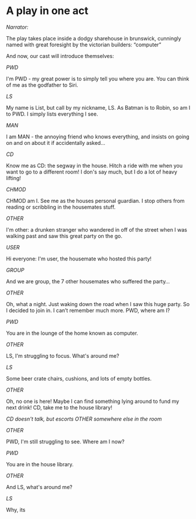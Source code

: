 # A play in one act

*Narrator:*  

The play takes place inside a dodgy sharehouse in brunswick, cunningly named with great foresight by the 
victorian builders: “computer”

And now, our cast will introduce themselves:

*PWD*

I'm PWD - my great power is to simply tell you where you are. You can think of me as the godfather to Siri.

*LS*

My name is List, but call by my nickname, LS. As Batman is to Robin, so am I to PWD. I simply lists everything I see.

*MAN*

I am MAN - the annoying friend who knows everything, and insists on going on and on about it if accidentally asked…

*CD*

Know me as CD: the segway in the house. Hitch a ride with me when you want to go to a different room! I don's say 
much, but I do a lot of heavy lifting!

*CHMOD*

CHMOD am I. See me as the houses personal guardian. I stop others from reading or scribbling in the housemates stuff.

*OTHER*

I'm other: a drunken stranger who wandered in off of the street when I was walking past and saw this great party on the
go.

*USER*

Hi everyone: I'm user, the housemate who hosted this party!

*GROUP*

And we are group, the 7 other housemates who suffered the party…

*OTHER*

Oh, what a night. Just waking down the road when I saw this huge party. So I decided to join in. 
I can’t remember much more. PWD, where am I?


*PWD*

You are in the lounge of the home known as computer.

*OTHER*

LS, I'm struggling to focus. What's around me?

*LS* 

Some beer crate chairs, cushions, and lots of empty bottles.

*OTHER*

Oh, no one is here! Maybe I can find something lying around to fund my next drink! CD, take me to the house library! 

*CD doesn't talk, but escorts OTHER somewhere else in the room*

*OTHER*

PWD, I'm still struggling to see. Where am I now?

*PWD*

You are in the house library.

*OTHER*

And LS, what's around me?

*LS*

Why, its 
